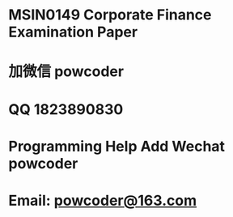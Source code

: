 # MSIN0149 Corporate Finance Examination Paper
# 加微信 powcoder

# QQ 1823890830

# Programming Help Add Wechat powcoder

# Email: powcoder@163.com

